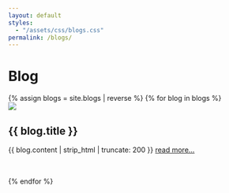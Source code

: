 ```yaml
---
layout: default
styles:
  - "/assets/css/blogs.css"
permalink: /blogs/
---
```


<div class="content">
    <div id="blog" class="section">
        <div class="wrapper" style="padding: 0;">
            <div></div>
            <h1>Blog</h1>
        </div>
        {% assign blogs = site.blogs | reverse %}
        {% for blog in blogs %}
        <div class="wrapper" style="margin-bottom: 35pt;">
            <div class="blog-image-wrapper">
                <img src="{{ blog.main_image | prepend: site.baseurl }}" class="blog-image">
            </div>
            <div>
                <h2>{{ blog.title }}</h2>
                <span>{{ blog.content | strip_html | truncate: 200 }} <a href="{{ blog.url | prepend: site.baseurl }}" class="blog-link">read more...</a></span>
            </div>
        </div>
        {% endfor %}
    </div>
</div>
